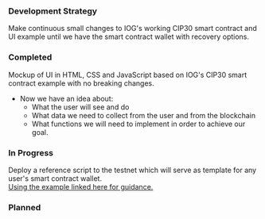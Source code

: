 ### Development Strategy  
Make continuous small changes to IOG's working CIP30 smart contract and UI example until we have the smart contract wallet with recovery options.  

### Completed  
Mockup of UI in HTML, CSS and JavaScript based on IOG's CIP30 smart contract example with no breaking changes.  
* Now we have an idea about:  
  * What the user will see and do
  * What data we need to collect from the user and from the blockchain
  * What functions we will need to implement in order to achieve our goal.  

### In Progress  
Deploy a reference script to the testnet which will serve as template for any user's smart contract wallet.  
[Using the example linked here for guidance.](https://github.com/input-output-hk/real-world-marlowe/blob/main/firsts/reference/ReadMe.ipynb)

### Planned   
